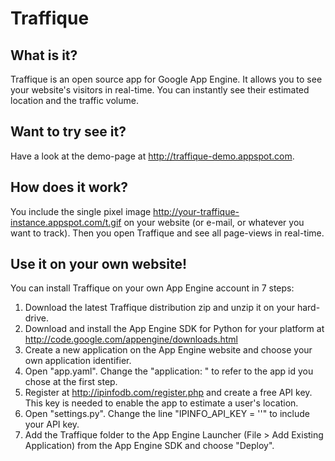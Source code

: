 Traffique
=========

What is it?
-----------

Traffique is an open source app for Google App Engine. It allows you to see your
website's visitors in real-time. You can instantly see their estimated location
and the traffic volume.

Want to try see it?
-------------------

Have a look at the demo-page at <http://traffique-demo.appspot.com>.

How does it work?
-----------------

You include the single pixel image <http://your-traffique-instance.appspot.com/t.gif> on your
website (or e-mail, or whatever you want to track). Then you open Traffique
and see all page-views in real-time.

Use it on your own website!
---------------------------

You can install Traffique on your own App Engine account in 7 steps:

1. Download the latest Traffique distribution zip and unzip it on your hard-drive.
2. Download and install the App Engine SDK for Python for your platform at <http://code.google.com/appengine/downloads.html>
3. Create a new application on the App Engine website and choose your own application identifier.
4. Open "app.yaml". Change the "application: <your application id here>" to refer
   to the app id you chose at the first step.
5. Register at <http://ipinfodb.com/register.php> and create a free API key. This key is needed
   to enable the app to estimate a user's location.
6. Open "settings.py". Change the line "IPINFO_API_KEY = '<your ipinfo api key here>'"
   to include your API key.
7. Add the Traffique folder to the App Engine Launcher (File > Add Existing Application) from
   the App Engine SDK and choose "Deploy".
